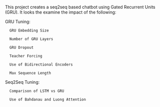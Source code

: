 This project creates a seq2seq based chatbot using Gated Recurrent Units (GRU).
It looks the examine the impact of the following:

  GRU Tuning:
  
      GRU Embedding Size
    
      Number of GRU Layers
    
      GRU Dropout
    
      Teacher Forcing
    
      Use of Bidirectional Encoders
    
      Max Sequence Length

  Seq2Seq Tuning:
  
      Comparison of LSTM vs GRU
      
      Use of Bahdanau and Luong Attention
    
  
